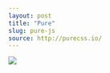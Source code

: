 ```yaml
---
layout: post
title: "Pure"
slug: pure-js
source: http://purecss.io/
---
```


<img src="/beautiful-open/screenshots/purecss.png">

